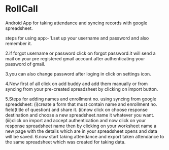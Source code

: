 RollCall
========

Android App for taking attendance and syncing records with google spreadsheet.

steps for using app:-
1.set up your username and password and also remember it.

2.if forgot username or password click on forgot password.it will send a mail on your pre registered gmail account after authenticating your password of gmail.

3.you can also change password after loging in click on settings icon.

4.Now first of all click on add buddy and add them manually or from syncing from your pre-created spreadsheet by clicking on import button.

5.Steps for adding names and enrollment no. using syncing from google spreadsheet:
    (i)create a form that must contain name and enrollment no. field(title of question) and share it.
    (ii)now click on choose response destination and choose a new spreadsheet.name it whatever you want.
    (iii)click on import and accept authentication and now click on your response spreadsheet name then by clicking on              your worksheet name a new page with the details which are in your spreadsheet opens and data will be saved.
6.now start taking attendance and export taken attendance to the same spreadsheet which was created for taking data.
